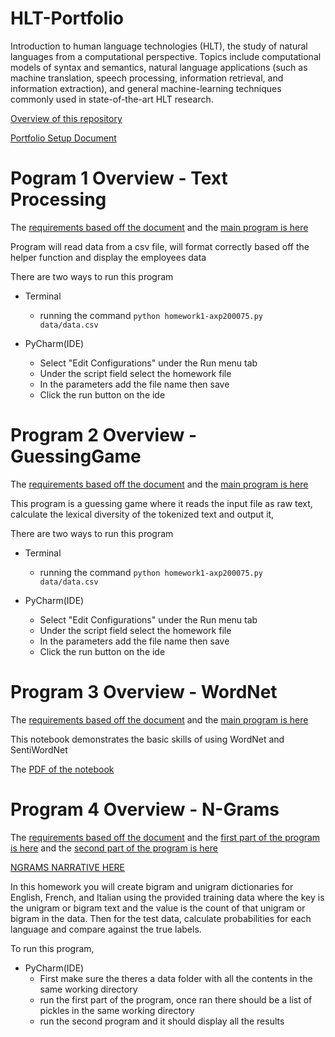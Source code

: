 # HLT-Portfolio

Introduction to human language technologies (HLT), the study of natural languages from a computational perspective. Topics include computational models of syntax and semantics, natural language applications (such as machine translation, speech processing, information retrieval, and information extraction), and general machine-learning techniques commonly used in state-of-the-art HLT research.

[Overview of this repository](https://github.com/alanperez/HLT-Portfolio/blob/main/Overview%20of%20NLP.pdf)

[Portfolio Setup Document](https://github.com/alanperez/HLT-Portfolio/blob/main/Portfolio%20Component%200.pdf)

# Pogram 1 Overview - Text Processing

The [requirements based off the document](https://github.com/alanperez/HLT-Portfolio/blob/main/Text-Processing/Portfolio%20Component%201.pdf) and the [main program is here](https://github.com/alanperez/HLT-Portfolio/blob/main/Text-Processing/homework1-axp200075.py)

Program will read data from a csv file, will format correctly based off the helper function and display the employees data

There are two ways to run this program 
* Terminal
  * running the command `python homework1-axp200075.py data/data.csv`
  
* PyCharm(IDE)
  * Select "Edit Configurations" under the Run menu tab
  * Under the script field select the homework file
  * In the parameters add the file name then save
  * Click the run button on the ide


# Program 2 Overview - GuessingGame

The [requirements based off the document](https://github.com/alanperez/HLT-Portfolio/blob/main/Program2-GuessingGame/Portfolio%20Chapter%205%20Word%20Guess%20Game.pdf) and the [main program is here](https://github.com/alanperez/HLT-Portfolio/blob/main/Program2-GuessingGame/homework2-axp200075.py)

This program is a guessing game where it reads the input file as raw text, calculate the lexical diversity of the tokenized text and output it,

There are two ways to run this program 
* Terminal
  * running the command `python homework1-axp200075.py data/data.csv`
  
* PyCharm(IDE)
  * Select "Edit Configurations" under the Run menu tab
  * Under the script field select the homework file
  * In the parameters add the file name then save
  * Click the run button on the ide
  
  
# Program 3 Overview - WordNet

The [requirements based off the document](https://github.com/alanperez/HLT-Portfolio/blob/main/WordNet/Portfolio%20Chapter%207%20WordNet.pdf) and the [main program is here](https://github.com/alanperez/HLT-Portfolio/blob/main/WordNet/CS4395_001_WordNet_AXP200075.ipynb)

This notebook demonstrates the basic skills of using WordNet and SentiWordNet

The [PDF of the notebook](https://github.com/alanperez/HLT-Portfolio/blob/main/WordNet/CS4395_001_WordNet_AXP200075.pdf)


# Program 4 Overview - N-Grams

The [requirements based off the document](https://github.com/alanperez/HLT-Portfolio/blob/main/N-Grams/Portfolio%20Chapter%208%20N-grams.pdf) and the [first part of the program is here](https://github.com/alanperez/HLT-Portfolio/blob/main/N-Grams/ngram-part1-axp200075.py) and the [second part of the program is here](https://github.com/alanperez/HLT-Portfolio/blob/main/N-Grams/ngram-part2-axp200075.py)

[NGRAMS NARRATIVE HERE](https://github.com/alanperez/HLT-Portfolio/blob/main/N-Grams/CS4395.001-AXP200075-NGRAM-Summarydocx.pdf)

In this homework you will create bigram and unigram dictionaries for English, French, and Italian
using the provided training data where the key is the unigram or bigram text and the value is the
count of that unigram or bigram in the data. Then for the test data, calculate probabilities for
each language and compare against the true labels.



To run this program,

* PyCharm(IDE)
  * First make sure the theres a data folder with all the contents in the same working directory
  * run the first part of the program, once ran there should be a list of pickles in the same working directory
  * run the second program and it should display all the results

